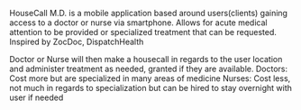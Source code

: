 HouseCall M.D. is a mobile application based around users(clients) gaining access to a doctor or nurse via smartphone.
  Allows for acute medical attention to be provided or specialized treatment that can be requested.
  Inspired by ZocDoc, DispatchHealth

Doctor or Nurse will then make a housecall in regards to the user location and administer treatment as needed, granted if they are available.
  Doctors: Cost more but are specialized in many areas of medicine
  Nurses: Cost less, not much in regards to specialization but can be hired to stay overnight with user if needed

